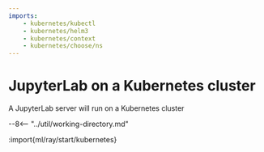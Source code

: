 ```yaml
---
imports:
    - kubernetes/kubectl
    - kubernetes/helm3
    - kubernetes/context
    - kubernetes/choose/ns
---
```


# JupyterLab on a Kubernetes cluster

A JupyterLab server will run on a Kubernetes cluster

--8<-- "../util/working-directory.md"

:import{ml/ray/start/kubernetes}
